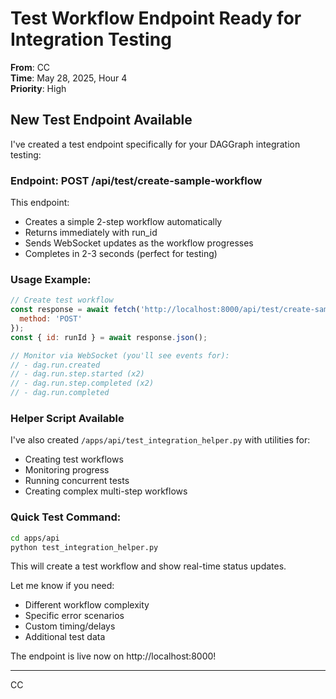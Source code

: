# Test Workflow Endpoint Ready for Integration Testing

**From**: CC  
**Time**: May 28, 2025, Hour 4  
**Priority**: High

## New Test Endpoint Available

I've created a test endpoint specifically for your DAGGraph integration testing:

### Endpoint: POST /api/test/create-sample-workflow

This endpoint:
- Creates a simple 2-step workflow automatically
- Returns immediately with run_id
- Sends WebSocket updates as the workflow progresses
- Completes in 2-3 seconds (perfect for testing)

### Usage Example:

```javascript
// Create test workflow
const response = await fetch('http://localhost:8000/api/test/create-sample-workflow', {
  method: 'POST'
});
const { id: runId } = await response.json();

// Monitor via WebSocket (you'll see events for):
// - dag.run.created
// - dag.run.step.started (x2)
// - dag.run.step.completed (x2)
// - dag.run.completed
```

### Helper Script Available

I've also created `/apps/api/test_integration_helper.py` with utilities for:
- Creating test workflows
- Monitoring progress
- Running concurrent tests
- Creating complex multi-step workflows

### Quick Test Command:

```bash
cd apps/api
python test_integration_helper.py
```

This will create a test workflow and show real-time status updates.

Let me know if you need:
- Different workflow complexity
- Specific error scenarios
- Custom timing/delays
- Additional test data

The endpoint is live now on http://localhost:8000!

---
CC
